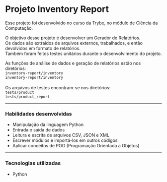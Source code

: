 # Projeto Inventory Report
  Esse projeto foi desenvolvido no curso da Trybe, no módulo de Ciência da Computação.

  O objetivo desse projeto é desenvolver um Gerador de Relatórios.<br>
  Os dados são extraídos de arquivos externos, trabalhados, e então devolvidos em formato de relatórios.<br>
  Também foram feitos testes unitários durante o desenvolvimento do projeto.

  As funções de análise de dados e geração de relatórios estão nos diretórios:
    <br>`inventory-report/inventory` 
    <br>`inventory-report/inventory`
  <br><br>Os arquivos de testes encontram-se nos diretórios:
    <br>`tests/product`
    <br>`tests/product_report`

---

### Habilidades desenvolvidas
- Manipulação da linguagem Python
- Entrada e saída de dados
- Leitura e escrita de arquivos CSV, JSON e XML
- Escrever módulos e importá-los em outros códigos
- Aplicar conceitos de POO (Programação Orientada a Objetos)

---

### Tecnologias utilizadas
- Python

